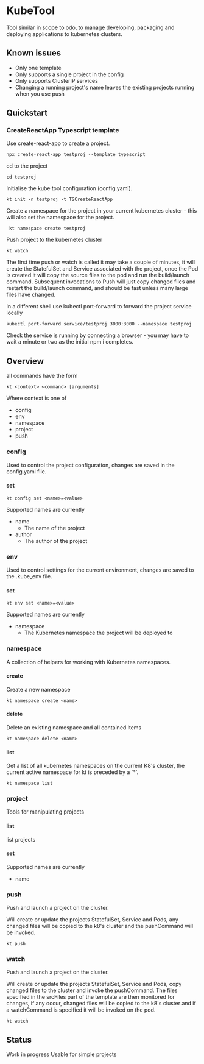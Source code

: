 # KubeTool

Tool similar in scope to odo, to manage developing, packaging and deploying applications to kubernetes clusters.


## Known issues

* Only one template
* Only supports a single project in the config
* Only supports ClusterIP services
* Changing a running project's name leaves the existing projects running when you use push

## Quickstart

### CreateReactApp Typescript template

Use create-react-app to create a project.

    npx create-react-app testproj --template typescript

cd to the project

    cd testproj

Initialise the kube tool configuration (config.yaml).

    kt init -n testproj -t TSCreateReactApp

Create a namespace for the project in your current kubernetes cluster - this will also set the namespace for the project.

     kt namespace create testproj

Push project to the kubernetes cluster

    kt watch

The first time push or watch is called it may take a couple of minutes, it will create the StatefulSet and Service associated with the project, once the Pod is created it will copy the source files to the pod and run the build/launch command.
Subsequent invocations to Push will just copy changed files and restart the build/launch command, and should be fast unless many large files have changed.

In a different shell use kubectl port-forward to forward the project service locally

    kubectl port-forward service/testproj 3000:3000 --namespace testproj

Check the service is running by connecting a browser - you may have to wait a minute or two as the initial npm i completes.

## Overview

all commands have the form

    kt <context> <command> [arguments]

Where context is one of

* config
* env
* namespace
* project
* push

### config

Used to control the project configuration, changes are saved in the config.yaml file.

#### set

    kt config set <name>=<value>

Supported names are currently

* name
  * The name of the project
* author
  * The author of the project

### env

Used to control settings for the current environment, changes are saved to the .kube_env file.

#### set

    kt env set <name>=<value>

Supported names are currently

* namespace
  * The Kubernetes namespace the project will be deployed to

### namespace

A collection of helpers for working with Kubernetes namespaces.

#### create

Create a new namespace

    kt namespace create <name>

#### delete

Delete an existing namespace and all contained items

    kt namespace delete <name>

#### list

Get a list of all kubernetes namespaces on the current K8's cluster, the current active namespace for kt is preceded by a '*'.

    kt namespace list

### project

Tools for manipulating projects

#### list

list projects

#### set

Supported names are currently

* name

### push

Push and launch a project on the cluster.

Will create or update the projects StatefulSet, Service and Pods, any changed files will be copied to the k8's cluster and the pushCommand will be invoked.

    kt push

### watch

Push and launch a project on the cluster.

Will create or update the projects StatefulSet, Service and Pods, copy changed files to the cluster and invoke the pushCommand. The files specified in the srcFiles part of the template are then monitored for changes, if any occur, changed files will be copied to the k8's cluster and if a watchCommand is specified it will be invoked on the pod.

    kt watch

## Status

Work in progress
Usable for simple projects
